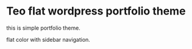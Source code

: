 Teo flat wordpress portfolio theme
===================

this is simple portfolio theme.

flat color with sidebar navigation.


